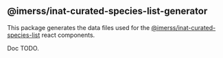 ## @imerss/inat-curated-species-list-generator

This package generates the data files used for the [@imerss/inat-curated-species-list](https://github.com/IMERSS/inat-curated-species-list) react components.

Doc TODO.
